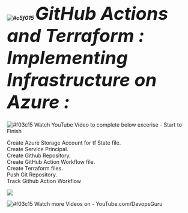 ##### ![#c5f015](https://via.placeholder.com/15/c5f015/000000?text=+) <font size =10> GitHub Actions and Terraform : Implementing Infrastructure on Azure : </font> 
 
 ![#f03c15](https://via.placeholder.com/15/f03c15/000000?text=+) Watch YouTube Video to complete below excerise - Start to Finish
 
Create Azure Storage Account for tf State file.<br>
Create Service Principal.<br>
Create Github Repository.<br>
Create GitHub Action Workflow file.<br>
Create Terraform files.<br>
Push Git Repository.<br>
Track Github Action Workflow<br>



[![](http://img.youtube.com/vi/Wfo3E9YkFSk/0.jpg)](http://www.youtube.com/watch?v=Wfo3E9YkFSk" "Click Here to Watch Video")


  ![#f03c15](https://via.placeholder.com/15/f03c15/000000?text=+) Watch more Videos on - YouTube.com/DevopsGuru
